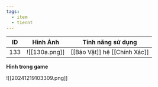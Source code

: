 ```yaml
---
tags:
  - item
  - tiennt
---
```


| ID  | Hình Ảnh      | Tính năng sử dụng            |
| --- | ------------- | ---------------------------- |
| 133 | ![[130a.png]] | [[Bảo Vật]] hệ [[Chính Xác]] |

**Hình trong game**

![[20241219103309.png]]

